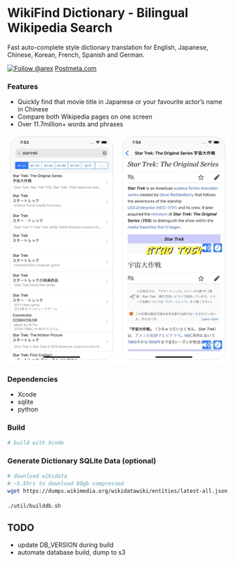 # WikiFind Dictionary - Bilingual Wikipedia Search

Fast auto-complete style dictionary translation for English, Japanese, Chinese, Korean, French, Spanish and German.

<a href="https://twitter.com/arex"><img src="https://img.shields.io/twitter/follow/arex" alt="Follow @arex"></a>
  [Postmeta.com](https://postmeta.com)

### Features

- Quickly find that movie title in Japanese or your favourite actor’s name in Chinese
- Compare both Wikipedia pages on one screen
- Over 11.7million+ words and phrases
  
<img src="https://raw.githubusercontent.com/areyasouka/wikifind/main/docs/screenshot.png" alt="Screenshot showing iPhone WikiFind App" title="iPhone WikiFind App screenshot" width="640">

### Dependencies

- Xcode
- sqlite
- python

### Build

```sh
# build with Xcode
```

### Generate Dictionary SQLite Data (optional)

```sh
# download wikidata
# ~5.5hrs to download 80gb compressed
wget https://dumps.wikimedia.org/wikidatawiki/entities/latest-all.json.gz -P ./data

./util/builddb.sh
```

## TODO

- update DB_VERSION during build
- automate database build, dump to s3

